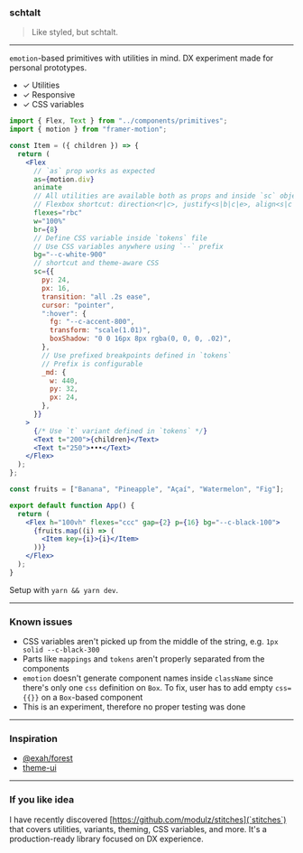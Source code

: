 ### schtalt

> Like styled, but schtalt.

---

`emotion`-based primitives with utilities in mind. DX experiment made for personal prototypes.

- ✓ Utilities
- ✓ Responsive
- ✓ CSS variables

```jsx
import { Flex, Text } from "../components/primitives";
import { motion } from "framer-motion";

const Item = ({ children }) => {
  return (
    <Flex
      // `as` prop works as expected
      as={motion.div}
      animate
      // All utilities are available both as props and inside `sc` object
      // Flexbox shortcut: direction<r|c>, justify<s|b|c|e>, align<s|c|e>
      flexes="rbc"
      w="100%"
      br={8}
      // Define CSS variable inside `tokens` file
      // Use CSS variables anywhere using `--` prefix
      bg="--c-white-900"
      // shortcut and theme-aware CSS
      sc={{
        py: 24,
        px: 16,
        transition: "all .2s ease",
        cursor: "pointer",
        ":hover": {
          fg: "--c-accent-800",
          transform: "scale(1.01)",
          boxShadow: "0 0 16px 8px rgba(0, 0, 0, .02)",
        },
        // Use prefixed breakpoints defined in `tokens`
        // Prefix is configurable
        _md: {
          w: 440,
          py: 32,
          px: 24,
        },
      }}
    >
      {/* Use `t` variant defined in `tokens` */}
      <Text t="200">{children}</Text>
      <Text t="250">•••</Text>
    </Flex>
  );
};

const fruits = ["Banana", "Pineapple", "Açaí", "Watermelon", "Fig"];

export default function App() {
  return (
    <Flex h="100vh" flexes="ccc" gap={2} p={16} bg="--c-black-100">
      {fruits.map((i) => (
        <Item key={i}>{i}</Item>
      ))}
    </Flex>
  );
}
```

Setup with `yarn && yarn dev`.

---

### Known issues

- CSS variables aren't picked up from the middle of the string, e.g. `1px solid --c-black-300`
- Parts like `mappings` and `tokens` aren't properly separated from the components
- `emotion` doesn't generate component names inside `className` since there's only one `css` definition on `Box`. To fix, user has to add empty `css={{}}` on a `Box`-based component
- This is an experiment, therefore no proper testing was done

---

### Inspiration

- [@exah/forest](https://github.com/exah/forest)
- [theme-ui](https://github.com/system-ui/theme-ui)

---

### If you like idea

I have recently discovered [https://github.com/modulz/stitches](`stitches`) that covers utilities, variants, theming, CSS variables, and more. It's a production-ready library focused on DX experience.

